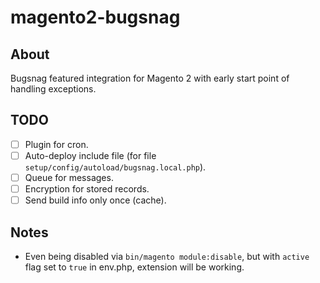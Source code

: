 # magento2-bugsnag
## About
Bugsnag featured integration for Magento 2 with early start point of handling exceptions.

## TODO
- [ ] Plugin for cron.
- [ ] Auto-deploy include file (for file `setup/config/autoload/bugsnag.local.php`).
- [ ] Queue for messages.
- [ ] Encryption for stored records.
- [ ] Send build info only once (cache).

## Notes
- Even being disabled via `bin/magento module:disable`, but with `active` flag set to `true` in env.php, extension
  will be working.
